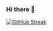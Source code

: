 ### Hi there 👋
[![GitHub Streak](https://streak-stats.demolab.com?user=borges53&theme=codestackr)](https://git.io/streak-stats)
